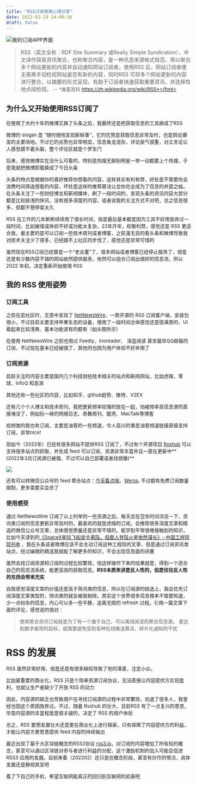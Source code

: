 ```yaml
---
title: "RSS订阅使用心得分享"
date: 2022-02-19 14:40:16
draft: false
---
```




![我的订阅APP界面](/images/e6c9d24egy1gziqhlratdj211c0n842o.jpg)


> RSS（英文全称：RDF Site Summary 或Really Simple Syndication），中文译作简易资讯聚合，也称聚合内容，是一种讯息来源格式规范，用以聚合多个网站更新的内容并自动通知网站订阅者。使用RSS 后，网站订阅者便无需再手动检视网站是否有新的内容，同时RSS 可将多个网站更新的内容进行整合，以摘要的形式呈现，有助于订阅者快速获取重要资讯，并选择性地点阅检视。 
>  <font size=2>-- *维基百科 https://zh.wikipedia.org/wiki/RSS*</font>


## 为什么又开始使用RSS订阅了

在使用了大约十年的微博又换了头条之后，我最终还是把获取信息的工具换成了RSS

微博的 slogan 是 “随时随地发现新鲜事”，它的优势是获取信息非常及时，也是舆论爆发的主要场地。不过它的劣势也非常明显，信息鱼龙混杂，评论戾气很重，对立言论让人感觉摸不着头脑，整个评论区就是个罗生门

后来，感觉微博实在没什么可看的，特别是热搜无聊到明星一举一动都要上个热搜，于是我就把微博卸载换成了今日头条

头条的特点是根据你的喜好推荐你想看的内容，这样其实有利有弊，好处是不需要你去浪费时间筛选想看的内容，坏处是这样的推荐算法让会你完全成为了信息的井底之蛙。在头条关注了一些财经博主和新闻媒体，刷了一段时间的，发现头条的资讯内容大部分都是比较肤浅的快讯，没有很多深度的内容。或者说我的关注方式不对吧，总之信息很多，但都不想停留太久

RSS 在工作的几年断断续续用了很长时间，但是最后基本都是因为工具不好用放弃过一段时间，比如被墙或体验不好或功能太复杂。22年开年，权衡利弊，感觉还是 RSS 更适合我，最主要的是可以订阅一些技术周刊或者博客，之前漫无目的看头条和微博导致我对技术关注少了很多，已经跟不上社区的步伐了，感觉还是非常可惜的

虽然现在RSS订阅已经算是一个“老古董”了，很多网站或者博客已经停止服务了，但是还是有少数内容不错的网站依然提供服务，依然可以组合订阅出很好的信息流，所以 2022 年初，决定重新开始使用 RSS



## 我的 RSS 使用姿势

### 订阅工具

之前在逛社区时，无意中发现了 [NetNewsWire](https://netnewswire.com/)，一款开源的 RSS 订阅客户端，安装包很小，不过目前主要支持苹果生态的设备，使用了一段时间总体感觉还是很满意的，UI看起来比较清爽，基本功能该有的都有（如头图所示）

在使用 NetNewsWire 之前也用过 Feedly、Inoreader、 深蓝阅读 甚至最早QQ邮箱的订阅，不过现在基本已经被强了，其他的也因为用户体验不好弃用了

### 订阅资源

目前关注的内容主要是国内几个科技财经技术相关的站点和新闻网站，比如虎嗅、雪球、InfoQ 和澎湃

其他还有一些社区的内容，比如知乎、github趋势、推特、V2EX

还有几个个人博主和技术周刊，我把更新频率较慢的放在一起，怕被频率高信息源的直接淹没了，例如阮一峰的网络日志、奇舞周刊、酷壳、MacTalk等博客

视频类的我也有订阅，主要是油管的一些频道，令人高兴的事是油管频道链接直接支持订阅，非常nice!

现如今（2022年）已经有很多网站不提供RSS 订阅了，不过有个开源项目 [Rsshub](https://docs.rsshub.app/) 可以支持很多站点的抓取，并生成 feed 可以订阅，资源非常丰富并且一直在更新中**(2022年3月订阅源已被强，不过可以自己部署或者找镜像)**

![](/images/e6c9d24egy1gzisyq87sjj215w0ogtbj.jpg)

还有可以转微信公众号的 feed 聚合站点：[今天看点啥](http://www.jintiankansha.me/)、[Werss](https://werss.app/),  不过都有免费订阅数量限制，更多需要买会员了


### 使用感受

通过 NetNewsWire 订阅了以上列举的一些资源之后，每天会在空余时间浏览一下，资讯类订阅的信息更新非常及时的，最喜欢的就是虎嗅的订阅，会推荐很多深度文章和精选的微信公众号文章，总体感觉质量还是非常不错的，能学到平常很难接触到的知识，比如今天读到的[《SpaceX星际飞船安全着陆，但载人登陆火星依然漫长》- 中国工程院院刊©](https://www.huxiu.com/article/499422.html?f=rss) ，我在头条或者微博应该不会主动订阅这种工程院的文章，但是通过订阅资讯类站点，经过编辑的精选我就能了解更多的知识，不会出现信息面的闭塞

虽然去找订阅资源和订阅的过程比较繁琐，但这样操作下来的结果就是，得到一个适合自己的信息流系统，能更高效的获取信息。**RSS本质来讲是反人性的，但是往往反人性的东西会带来充实**

自我感觉深度文章的价值还是高于简讯类的信息，所以在订阅源的挑选上，我会优先订阅深度文章类型的，快讯类的就会被我剔除。其实这个世界很多信息根本不需要知道，少一点纷杂的信息，内心可以多一些平静，逃离无限的 refresh 过程。引用一篇文章下面的评论，感觉说的很对： 
> 使用聚合资讯订阅就是为了有一个属于自己、可以离线阅读的聚合信息源。
要达到数字极简的目标，就需要避免受到各种在线推送算法、碎片化通知的干扰




# RSS 的发展

RSS 虽然非常好用，但是还是有很多缺陷导致了他的落寞，注定小众。

比如最重要的商业化，RSS 只是个简单资源订阅协议，无法直接让内容提供方实现盈利，也就让生产者缺少了开放 RSS 的动力

因此，内容源的缺乏也导致用户在寻找订阅源的过程中非常繁琐，劝退了很多人，我曾经也因这个原因放弃过。不过，随着 Rsshub 的壮大，目前RSS 有了一点复兴的意思，毕竟内容源的丰富程度是很关键的，决定了 RSS 的用户体验

总之，RSS 要想发展壮大还是要在商业化上进行探索，只有保障了内容提供方的利益，才能让内容方更愿意提供 feed 内容的持续输出

最近出现了基于大区块链概念的RSS3协议 [rss3.io](https://rss3.io/)，对订阅的内容增加了所有权的概念，甚至可以通过区块链对参与者进行利益的分配，这个激励机制的加入可能会促进 RSS3 应用的发展。目前来看（202202）还只是在概念阶段，甚至有炒作的情况，具体发展还是静观其变吧

看了下自己的手机，希望互联网能真正的回归到互联网的初衷吧